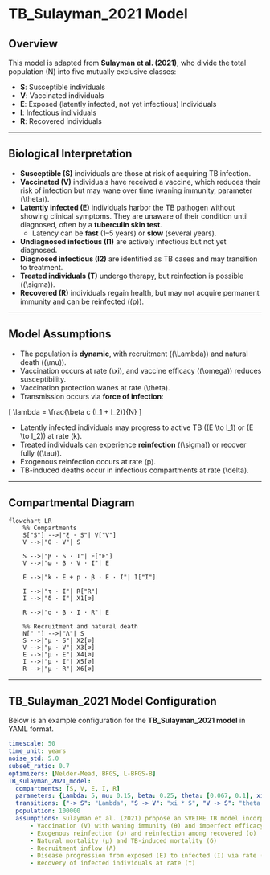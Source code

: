 # TB_Sulayman_2021 Model

## Overview  

This model is adapted from **Sulayman et al. (2021)**, who divide the total population \(N\) into five mutually exclusive classes:

- **S**: Susceptible individuals  
- **V**: Vaccinated individuals  
- **E**: Exposed (latently infected, not yet infectious) Individuals
- **I**: Infectious individuals 
- **R**: Recovered individuals  

---

## Biological Interpretation

- **Susceptible (S)** individuals are those at risk of acquiring TB infection.  
- **Vaccinated (V)** individuals have received a vaccine, which reduces their risk of infection but may wane over time (waning immunity, parameter \(\theta\)).  
- **Latently infected (E)** individuals harbor the TB pathogen without showing clinical symptoms. They are unaware of their condition until diagnosed, often by a **tuberculin skin test**.  
  - Latency can be **fast** (1–5 years) or **slow** (several years).  
- **Undiagnosed infectious (I1)** are actively infectious but not yet diagnosed.  
- **Diagnosed infectious (I2)** are identified as TB cases and may transition to treatment.  
- **Treated individuals (T)** undergo therapy, but reinfection is possible (\(\sigma\)).  
- **Recovered (R)** individuals regain health, but may not acquire permanent immunity and can be reinfected (\(p\)).  

---

## Model Assumptions

- The population is **dynamic**, with recruitment (\(\Lambda\)) and natural death (\(\mu\)).  
- Vaccination occurs at rate \(\xi\), and vaccine efficacy (\(\omega\)) reduces susceptibility.  
- Vaccination protection wanes at rate \(\theta\).  
- Transmission occurs via **force of infection**:

\[
\lambda = \frac{\beta c (I_1 + I_2)}{N}
\]

- Latently infected individuals may progress to active TB (\(E \to I_1\) or \(E \to I_2\)) at rate \(k\).  
- Treated individuals can experience **reinfection** (\(\sigma\)) or recover fully (\(\tau\)).  
- Exogenous reinfection occurs at rate \(p\).  
- TB-induced deaths occur in infectious compartments at rate \(\delta\).  

---

## Compartmental Diagram

```mermaid
flowchart LR
    %% Compartments
    S["S"] -->|"ξ · S"| V["V"]
    V -->|"θ · V"| S

    S -->|"β · S · I"| E["E"]
    V -->|"ω · β · V · I"| E

    E -->|"k · E + p · β · E · I"| I["I"]

    I -->|"τ · I"| R["R"]
    I -->|"δ · I"| X1[∅]

    R -->|"σ · β · I · R"| E

    %% Recruitment and natural death
    N[" "] -->|"Λ"| S
    S -->|"μ · S"| X2[∅]
    V -->|"μ · V"| X3[∅]
    E -->|"μ · E"| X4[∅]
    I -->|"μ · I"| X5[∅]
    R -->|"μ · R"| X6[∅]

```


---

## TB_Sulayman_2021 Model Configuration

Below is an example configuration for the **TB_Sulayman_2021 model** in YAML format.

```yaml
timescale: 50
time_unit: years
noise_std: 5.0
subset_ratio: 0.7
optimizers: [Nelder-Mead, BFGS, L-BFGS-B]
TB_sulayman_2021_model:   
  compartments: [S, V, E, I, R]
  parameters: {Lambda: 5, mu: 0.15, beta: 0.25, theta: [0.067, 0.1], xi: [0.0, 0.1, 0.98, 0.95], omega: [0.0, 1.0], k: 0.02, tau: [1.5, 3.5], delta: 0.12, sigma: [0.0, 1.0], p: [0.0, 1.0]}
  transitions: {"-> S": "Lambda", "S -> V": "xi * S", "V -> S": "theta * V", "S -> E": "beta * S * I", "V -> E": "omega * betaa * V * I", "E -> I": "k * E + p * beta * E * I", "I -> R": "tau * I", "I ->": "(mu + delta) * I", "S ->": "mu * S", "V ->": "mu * V", "E ->": "mu * E", "I ->": "mu * I", "R ->": "mu * R", "R -> E": "sigma * beta * I * R"}
  population: 100000
  assumptions: Sulayman et al. (2021) propose an SVEIRE TB model incorporating:
      - Vaccination (V) with waning immunity (θ) and imperfect efficacy (ω)
      - Exogenous reinfection (p) and reinfection among recovered (σ)
      - Natural mortality (μ) and TB-induced mortality (δ)
      - Recruitment inflow (Λ)
      - Disease progression from exposed (E) to infected (I) via rate (k)
      - Recovery of infected individuals at rate (τ)
```
